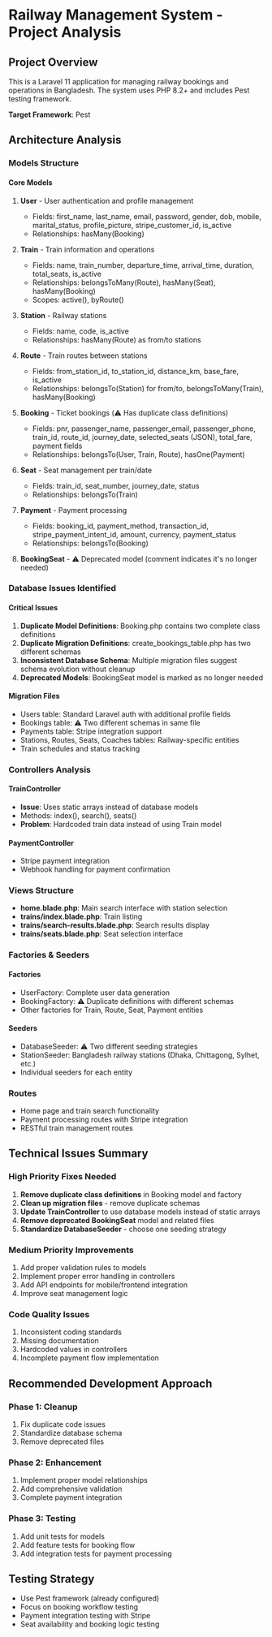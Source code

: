 # Railway Management System - Project Analysis

## Project Overview
This is a Laravel 11 application for managing railway bookings and operations in Bangladesh. The system uses PHP 8.2+ and includes Pest testing framework.

**Target Framework**: Pest

## Architecture Analysis

### Models Structure

#### Core Models
1. **User** - User authentication and profile management
   - Fields: first_name, last_name, email, password, gender, dob, mobile, marital_status, profile_picture, stripe_customer_id, is_active
   - Relationships: hasMany(Booking)

2. **Train** - Train information and operations
   - Fields: name, train_number, departure_time, arrival_time, duration, total_seats, is_active
   - Relationships: belongsToMany(Route), hasMany(Seat), hasMany(Booking)
   - Scopes: active(), byRoute()

3. **Station** - Railway stations
   - Fields: name, code, is_active
   - Relationships: hasMany(Route) as from/to stations

4. **Route** - Train routes between stations
   - Fields: from_station_id, to_station_id, distance_km, base_fare, is_active
   - Relationships: belongsTo(Station) for from/to, belongsToMany(Train), hasMany(Booking)

5. **Booking** - Ticket bookings (⚠️ Has duplicate class definitions)
   - Fields: pnr, passenger_name, passenger_email, passenger_phone, train_id, route_id, journey_date, selected_seats (JSON), total_fare, payment fields
   - Relationships: belongsTo(User, Train, Route), hasOne(Payment)

6. **Seat** - Seat management per train/date
   - Fields: train_id, seat_number, journey_date, status
   - Relationships: belongsTo(Train)

7. **Payment** - Payment processing
   - Fields: booking_id, payment_method, transaction_id, stripe_payment_intent_id, amount, currency, payment_status
   - Relationships: belongsTo(Booking)

8. **BookingSeat** - ⚠️ Deprecated model (comment indicates it's no longer needed)

### Database Issues Identified

#### Critical Issues
1. **Duplicate Model Definitions**: Booking.php contains two complete class definitions
2. **Duplicate Migration Definitions**: create_bookings_table.php has two different schemas
3. **Inconsistent Database Schema**: Multiple migration files suggest schema evolution without cleanup
4. **Deprecated Models**: BookingSeat model is marked as no longer needed

#### Migration Files
- Users table: Standard Laravel auth with additional profile fields
- Bookings table: ⚠️ Two different schemas in same file
- Payments table: Stripe integration support
- Stations, Routes, Seats, Coaches tables: Railway-specific entities
- Train schedules and status tracking

### Controllers Analysis

#### TrainController
- **Issue**: Uses static arrays instead of database models
- Methods: index(), search(), seats()
- **Problem**: Hardcoded train data instead of using Train model

#### PaymentController
- Stripe payment integration
- Webhook handling for payment confirmation

### Views Structure
- **home.blade.php**: Main search interface with station selection
- **trains/index.blade.php**: Train listing
- **trains/search-results.blade.php**: Search results display
- **trains/seats.blade.php**: Seat selection interface

### Factories & Seeders

#### Factories
- UserFactory: Complete user data generation
- BookingFactory: ⚠️ Duplicate definitions with different schemas
- Other factories for Train, Route, Seat, Payment entities

#### Seeders
- DatabaseSeeder: ⚠️ Two different seeding strategies
- StationSeeder: Bangladesh railway stations (Dhaka, Chittagong, Sylhet, etc.)
- Individual seeders for each entity

### Routes
- Home page and train search functionality
- Payment processing routes with Stripe integration
- RESTful train management routes

## Technical Issues Summary

### High Priority Fixes Needed
1. **Remove duplicate class definitions** in Booking model and factory
2. **Clean up migration files** - remove duplicate schemas
3. **Update TrainController** to use database models instead of static arrays
4. **Remove deprecated BookingSeat** model and related files
5. **Standardize DatabaseSeeder** - choose one seeding strategy

### Medium Priority Improvements
1. Add proper validation rules to models
2. Implement proper error handling in controllers
3. Add API endpoints for mobile/frontend integration
4. Improve seat management logic

### Code Quality Issues
1. Inconsistent coding standards
2. Missing documentation
3. Hardcoded values in controllers
4. Incomplete payment flow implementation

## Recommended Development Approach

### Phase 1: Cleanup
1. Fix duplicate code issues
2. Standardize database schema
3. Remove deprecated files

### Phase 2: Enhancement
1. Implement proper model relationships
2. Add comprehensive validation
3. Complete payment integration

### Phase 3: Testing
1. Add unit tests for models
2. Add feature tests for booking flow
3. Add integration tests for payment processing

## Testing Strategy
- Use Pest framework (already configured)
- Focus on booking workflow testing
- Payment integration testing with Stripe
- Seat availability and booking logic testing